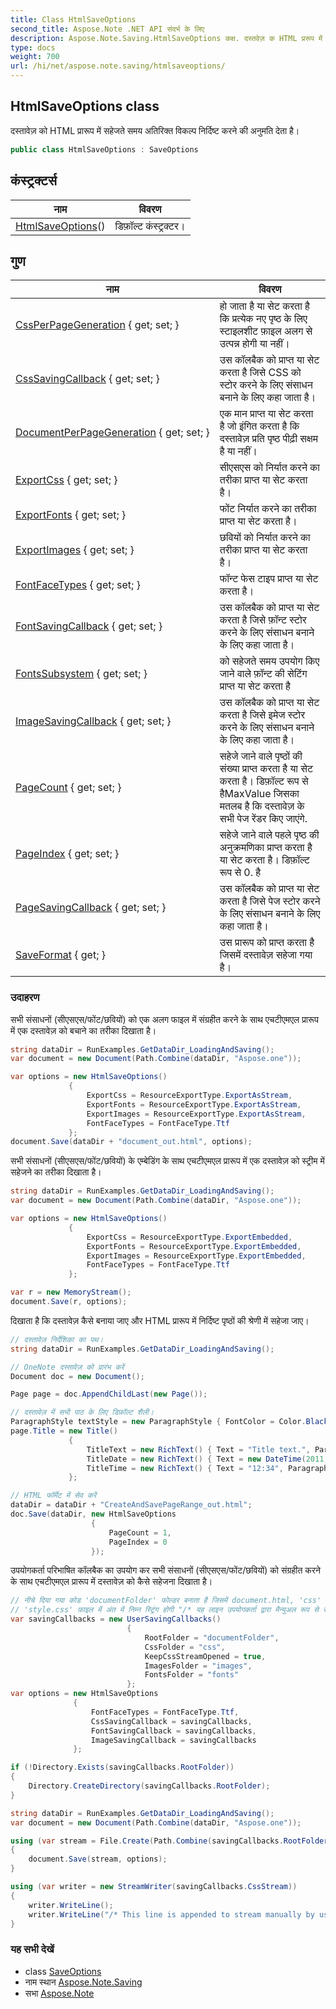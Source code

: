 ```yaml
---
title: Class HtmlSaveOptions
second_title: Aspose.Note .NET API संदर्भ के लिए
description: Aspose.Note.Saving.HtmlSaveOptions कक्ष. दस्तवेज़ क HTML प्ररूप में सहेजते समय अतरक्त वकल्प नर्दष्ट करने क अनुमत देत है
type: docs
weight: 700
url: /hi/net/aspose.note.saving/htmlsaveoptions/
---
```

## HtmlSaveOptions class

दस्तावेज़ को HTML प्रारूप में सहेजते समय अतिरिक्त विकल्प निर्दिष्ट करने की अनुमति देता है।

```csharp
public class HtmlSaveOptions : SaveOptions
```

## कंस्ट्रक्टर्स

| नाम | विवरण |
| --- | --- |
| [HtmlSaveOptions](htmlsaveoptions/)() | डिफ़ॉल्ट कंस्ट्रक्टर। |

## गुण

| नाम | विवरण |
| --- | --- |
| [CssPerPageGeneration](../../aspose.note.saving/htmlsaveoptions/cssperpagegeneration/) { get; set; } | हो जाता है या सेट करता है कि प्रत्येक नए पृष्ठ के लिए स्टाइलशीट फ़ाइल अलग से उत्पन्न होगी या नहीं। |
| [CssSavingCallback](../../aspose.note.saving/htmlsaveoptions/csssavingcallback/) { get; set; } | उस कॉलबैक को प्राप्त या सेट करता है जिसे CSS को स्टोर करने के लिए संसाधन बनाने के लिए कहा जाता है। |
| [DocumentPerPageGeneration](../../aspose.note.saving/htmlsaveoptions/documentperpagegeneration/) { get; set; } | एक मान प्राप्त या सेट करता है जो इंगित करता है कि दस्तावेज़ प्रति पृष्ठ पीढ़ी सक्षम है या नहीं। |
| [ExportCss](../../aspose.note.saving/htmlsaveoptions/exportcss/) { get; set; } | सीएसएस को निर्यात करने का तरीका प्राप्त या सेट करता है। |
| [ExportFonts](../../aspose.note.saving/htmlsaveoptions/exportfonts/) { get; set; } | फोंट निर्यात करने का तरीका प्राप्त या सेट करता है। |
| [ExportImages](../../aspose.note.saving/htmlsaveoptions/exportimages/) { get; set; } | छवियों को निर्यात करने का तरीका प्राप्त या सेट करता है। |
| [FontFaceTypes](../../aspose.note.saving/htmlsaveoptions/fontfacetypes/) { get; set; } | फॉन्ट फेस टाइप प्राप्त या सेट करता है। |
| [FontSavingCallback](../../aspose.note.saving/htmlsaveoptions/fontsavingcallback/) { get; set; } | उस कॉलबैक को प्राप्त या सेट करता है जिसे फ़ॉन्ट स्टोर करने के लिए संसाधन बनाने के लिए कहा जाता है। |
| [FontsSubsystem](../../aspose.note.saving/saveoptions/fontssubsystem/) { get; set; } | को सहेजते समय उपयोग किए जाने वाले फ़ॉन्ट की सेटिंग प्राप्त या सेट करता है |
| [ImageSavingCallback](../../aspose.note.saving/htmlsaveoptions/imagesavingcallback/) { get; set; } | उस कॉलबैक को प्राप्त या सेट करता है जिसे इमेज स्टोर करने के लिए संसाधन बनाने के लिए कहा जाता है। |
| [PageCount](../../aspose.note.saving/saveoptions/pagecount/) { get; set; } | सहेजे जाने वाले पृष्ठों की संख्या प्राप्त करता है या सेट करता है। डिफ़ॉल्ट रूप से हैMaxValue जिसका मतलब है कि दस्तावेज़ के सभी पेज रेंडर किए जाएंगे. |
| [PageIndex](../../aspose.note.saving/saveoptions/pageindex/) { get; set; } | सहेजे जाने वाले पहले पृष्ठ की अनुक्रमणिका प्राप्त करता है या सेट करता है। डिफ़ॉल्ट रूप से 0. है |
| [PageSavingCallback](../../aspose.note.saving/htmlsaveoptions/pagesavingcallback/) { get; set; } | उस कॉलबैक को प्राप्त या सेट करता है जिसे पेज स्टोर करने के लिए संसाधन बनाने के लिए कहा जाता है। |
| [SaveFormat](../../aspose.note.saving/saveoptions/saveformat/) { get; } | उस प्रारूप को प्राप्त करता है जिसमें दस्तावेज़ सहेजा गया है। |

### उदाहरण

सभी संसाधनों (सीएसएस/फोंट/छवियों) को एक अलग फाइल में संग्रहीत करने के साथ एचटीएमएल प्रारूप में एक दस्तावेज़ को बचाने का तरीका दिखाता है।

```csharp
string dataDir = RunExamples.GetDataDir_LoadingAndSaving();
var document = new Document(Path.Combine(dataDir, "Aspose.one"));

var options = new HtmlSaveOptions()
             {
                 ExportCss = ResourceExportType.ExportAsStream,
                 ExportFonts = ResourceExportType.ExportAsStream,
                 ExportImages = ResourceExportType.ExportAsStream,
                 FontFaceTypes = FontFaceType.Ttf
             };
document.Save(dataDir + "document_out.html", options);
```

सभी संसाधनों (सीएसएस/फोंट/छवियों) के एम्बेडिंग के साथ एचटीएमएल प्रारूप में एक दस्तावेज़ को स्ट्रीम में सहेजने का तरीका दिखाता है।

```csharp
string dataDir = RunExamples.GetDataDir_LoadingAndSaving();
var document = new Document(Path.Combine(dataDir, "Aspose.one"));

var options = new HtmlSaveOptions()
             {
                 ExportCss = ResourceExportType.ExportEmbedded,
                 ExportFonts = ResourceExportType.ExportEmbedded,
                 ExportImages = ResourceExportType.ExportEmbedded,
                 FontFaceTypes = FontFaceType.Ttf
             };

var r = new MemoryStream();
document.Save(r, options);
```

दिखाता है कि दस्तावेज़ कैसे बनाया जाए और HTML प्रारूप में निर्दिष्ट पृष्ठों की श्रेणी में सहेजा जाए।

```csharp
// दस्तावेज़ निर्देशिका का पथ।
string dataDir = RunExamples.GetDataDir_LoadingAndSaving();

// OneNote दस्तावेज़ को प्रारंभ करें
Document doc = new Document();

Page page = doc.AppendChildLast(new Page());

// दस्तावेज़ में सभी पाठ के लिए डिफ़ॉल्ट शैली।
ParagraphStyle textStyle = new ParagraphStyle { FontColor = Color.Black, FontName = "Arial", FontSize = 10 };
page.Title = new Title()
             {
                 TitleText = new RichText() { Text = "Title text.", ParagraphStyle = textStyle },
                 TitleDate = new RichText() { Text = new DateTime(2011, 11, 11).ToString("D", CultureInfo.InvariantCulture), ParagraphStyle = textStyle },
                 TitleTime = new RichText() { Text = "12:34", ParagraphStyle = textStyle }
             };

// HTML फॉर्मेट में सेव करें
dataDir = dataDir + "CreateAndSavePageRange_out.html";
doc.Save(dataDir, new HtmlSaveOptions
                  {
                      PageCount = 1,
                      PageIndex = 0
                  });
```

उपयोगकर्ता परिभाषित कॉलबैक का उपयोग कर सभी संसाधनों (सीएसएस/फोंट/छवियों) को संग्रहीत करने के साथ एचटीएमएल प्रारूप में दस्तावेज़ को कैसे सहेजना दिखाता है।

```csharp
// नीचे दिया गया कोड 'documentFolder' फोल्डर बनाता है जिसमें document.html, 'css' फोल्डर 'style.css' फाइल के साथ, 'इमेज' फोल्डर इमेज के साथ और 'फोंट' फोल्डर फॉन्ट के साथ होता है।
// 'style.css' फ़ाइल में अंत में निम्न स्ट्रिंग होगी "/* यह लाइन उपयोगकर्ता द्वारा मैन्युअल रूप से स्ट्रीम करने के लिए जोड़ी गई है */"
var savingCallbacks = new UserSavingCallbacks()
                          {
                              RootFolder = "documentFolder",
                              CssFolder = "css",
                              KeepCssStreamOpened = true,
                              ImagesFolder = "images",
                              FontsFolder = "fonts"
                          };
var options = new HtmlSaveOptions
              {
                  FontFaceTypes = FontFaceType.Ttf,
                  CssSavingCallback = savingCallbacks,
                  FontSavingCallback = savingCallbacks,
                  ImageSavingCallback = savingCallbacks
              };

if (!Directory.Exists(savingCallbacks.RootFolder))
{
    Directory.CreateDirectory(savingCallbacks.RootFolder);
}

string dataDir = RunExamples.GetDataDir_LoadingAndSaving();
var document = new Document(Path.Combine(dataDir, "Aspose.one"));

using (var stream = File.Create(Path.Combine(savingCallbacks.RootFolder, "document.html")))
{
    document.Save(stream, options);
}

using (var writer = new StreamWriter(savingCallbacks.CssStream))
{
    writer.WriteLine();
    writer.WriteLine("/* This line is appended to stream manually by user */");
}
```

### यह सभी देखें

* class [SaveOptions](../saveoptions/)
* नाम स्थान [Aspose.Note.Saving](../../aspose.note.saving/)
* सभा [Aspose.Note](../../)


